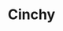 ---
blog: https://cinchy.com/blog
linkedin: https://linkedin.com/company/16200640
logohandle: cinchy
sort: cinchy
title: Cinchy
twitter: https://x.com/itscinchy
website: https://www.cinchy.com/
---